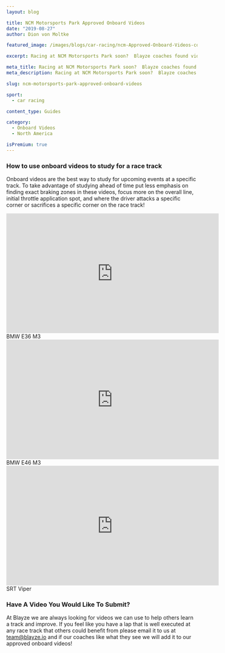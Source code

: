 ```yaml
---
layout: blog

title: NCM Motorsports Park Approved Onboard Videos
date: "2019-08-27"
author: Dion von Moltke

featured_image: /images/blogs/car-racing/ncm-Approved-Onboard-Videos-compressor.jpg

excerpt: Racing at NCM Motorsports Park soon?  Blayze coaches found videos they approve of watching to study for this race track!

meta_title: Racing at NCM Motorsports Park soon?  Blayze coaches found videos they approve of watching to study for this race track!
meta_description: Racing at NCM Motorsports Park soon?  Blayze coaches found videos they approve of watching to study for this race track!

slug: ncm-motorsports-park-approved-onboard-videos

sport:
  - car racing

content_type: Guides

category:
  - Onboard Videos
  - North America

isPremium: true
---
```


### How to use onboard videos to study for a race track

Onboard videos are the best way to study for upcoming events at a specific track. To take advantage of studying ahead of time put less emphasis on finding exact braking zones in these videos, focus more on the overall line, initial throttle application spot, and where the driver attacks a specific corner or sacrifices a specific corner on the race track!

<iframe title="Blog iFrame" width="560" height="315" src="https://www.youtube.com/embed/FbTPEPd9EY8" frameborder="0" allow="accelerometer; autoplay; encrypted-media; gyroscope; picture-in-picture" allowfullscreen></iframe>
BMW E36 M3

<iframe title="Blog iFrame" width="560" height="315" src="https://www.youtube.com/embed/Ds3J1WWCW88" frameborder="0" allow="accelerometer; autoplay; encrypted-media; gyroscope; picture-in-picture" allowfullscreen></iframe>
BMW E46 M3

<iframe title="Blog iFrame" width="560" height="315" src="https://www.youtube.com/embed/G0sv2rYhLqA" frameborder="0" allow="accelerometer; autoplay; encrypted-media; gyroscope; picture-in-picture" allowfullscreen></iframe>
SRT Viper

### Have A Video You Would Like To Submit?

At Blayze we are always looking for videos we can use to help others learn a track and improve. If you feel like you have a lap that is well executed at any race track that others could benefit from please email it to us at team@blayze.io and if our coaches like what they see we will add it to our approved onboard videos!
